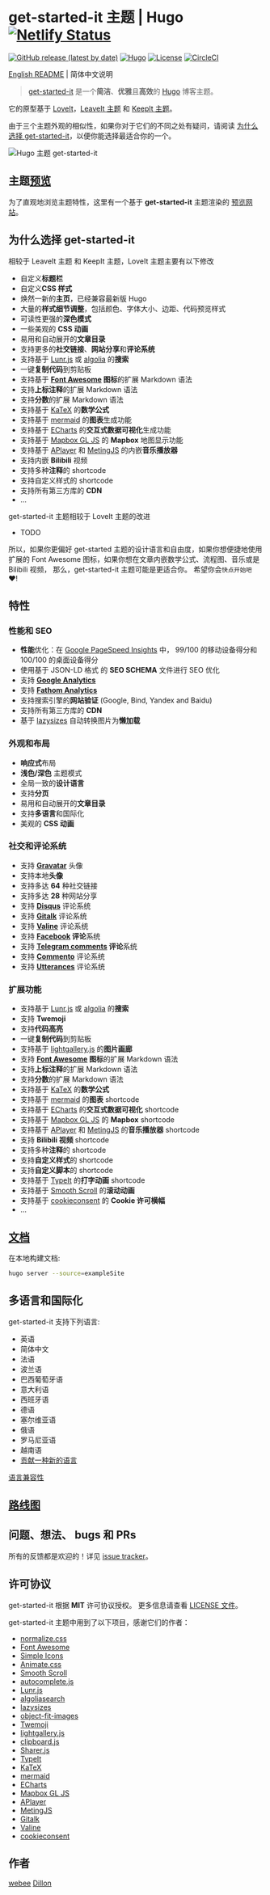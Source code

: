 # get-started-it 主题 | Hugo [![Netlify Status](https://api.netlify.com/api/v1/badges/e60303f2-862c-4342-bf59-7c9adb10812e/deploy-status)](https://app.netlify.com/sites/hugo-loveit/deploys)

[![GitHub release (latest by date)](https://img.shields.io/github/v/release/webee/get-started-it?style=flat-square)](https://github.com/webee/get-started-it/releases)
[![Hugo](https://img.shields.io/badge/Hugo-%5E0.62.0-ff4088?style=flat-square&logo=hugo)](https://gohugo.io/)
[![License](https://img.shields.io/github/license/webee/get-started-it?style=flat-square)](https://github.com/webee/get-started-it/blob/master/LICENSE)
[![CircleCI](https://img.shields.io/circleci/build/github/webee/get-started-it/develop?label=CI&style=flat-square&logo=circleci)](https://app.circleci.com/pipelines/github/webee/get-started-it)

[English README](https://github.com/webee/get-started-it/blob/master/README.md) | 简体中文说明

> [get-started-it](https://github.com/webee/get-started-it) 是一个**简洁**、**优雅**且**高效**的 [Hugo](https://gohugo.io/) 博客主题。

它的原型基于 [LoveIt](https://github.com/dillonzq/LoveIt)，[LeaveIt 主题](https://github.com/liuzc/LeaveIt) 和 [KeepIt 主题](https://github.com/Fastbyte01/KeepIt)。

由于三个主题外观的相似性，如果你对于它们的不同之处有疑问，请阅读 [为什么选择 get-started-it](#为什么选择-get-started-it)，以便你能选择最适合你的一个。

![Hugo 主题 get-started-it](https://github.com/webee/get-started-it/raw/master/images/Apple-Devices-Preview.png)

## 主题[预览](https://hugoloveit.com/zh-cn/)

为了直观地浏览主题特性，这里有一个基于 **get-started-it** 主题渲染的 [预览网站](https://get-started.site)。

## 为什么选择 get-started-it

相较于 LeaveIt 主题 和 KeepIt 主题，LoveIt 主题主要有以下修改

- 自定义**标题栏**
- 自定义**CSS 样式**
- 焕然一新的**主页**，已经兼容最新版 Hugo
- 大量的**样式细节调整**，包括颜色、字体大小、边距、代码预览样式
- 可读性更强的**深色模式**
- 一些美观的 **CSS 动画**
- 易用和自动展开的**文章目录**
- 支持更多的**社交链接**、**网站分享**和**评论系统**
- 支持基于 [Lunr.js](https://lunrjs.com/) 或 [algolia](https://www.algolia.com/) 的**搜索**
- 一键**复制代码**到剪贴板
- 支持基于 **[Font Awesome](https://fontawesome.com/) 图标**的扩展 Markdown 语法
- 支持**上标注释**的扩展 Markdown 语法
- 支持**分数**的扩展 Markdown 语法
- 支持基于 [KaTeX](https://katex.org/) 的**数学公式**
- 支持基于 [mermaid](https://github.com/knsv/mermaid) 的**图表**生成功能
- 支持基于 [ECharts](https://echarts.apache.org/) 的**交互式数据可视化**生成功能
- 支持基于 [Mapbox GL JS](https://docs.mapbox.com/mapbox-gl-js) 的 **Mapbox** 地图显示功能
- 支持基于 [APlayer](https://github.com/MoePlayer/APlayer) 和 [MetingJS](https://github.com/metowolf/MetingJS) 的内嵌**音乐播放器**
- 支持内嵌 **Bilibili** 视频
- 支持多种**注释**的 shortcode
- 支持自定义样式的 shortcode
- 支持所有第三方库的 **CDN**
- ...

get-started-it 主题相较于 LoveIt 主题的改进

- TODO

所以，如果你更偏好 get-started 主题的设计语言和自由度，如果你想便捷地使用扩展的 Font Awesome 图标，如果你想在文章内嵌数学公式、流程图、音乐或是 Bilibili 视频，
那么，get-started-it 主题可能是更适合你。
希望你会`快点开始吧` ❤️!

## 特性

### 性能和 SEO

- **性能**优化：在 [Google PageSpeed Insights](https://developers.google.com/speed/pagespeed/insights) 中， 99/100 的移动设备得分和 100/100 的桌面设备得分
- 使用基于 JSON-LD 格式 的 **SEO SCHEMA** 文件进行 SEO 优化
- 支持 **[Google Analytics](https://analytics.google.com/analytics)**
- 支持 **[Fathom Analytics](https://usefathom.com/)**
- 支持搜索引擎的**网站验证** (Google, Bind, Yandex and Baidu)
- 支持所有第三方库的 **CDN**
- 基于 [lazysizes](https://github.com/aFarkas/lazysizes) 自动转换图片为**懒加载**

### 外观和布局

- **响应式**布局
- **浅色/深色** 主题模式
- 全局一致的**设计语言**
- 支持**分页**
- 易用和自动展开的**文章目录**
- 支持**多语言**和国际化
- 美观的 **CSS 动画**

### 社交和评论系统

- 支持 **[Gravatar](https://gravatar.com)** 头像
- 支持本地**头像**
- 支持多达 **64** 种社交链接
- 支持多达 **28** 种网站分享
- 支持 **[Disqus](https://disqus.com)** 评论系统
- 支持 **[Gitalk](https://github.com/gitalk/gitalk)** 评论系统
- 支持 **[Valine](https://valine.js.org/)** 评论系统
- 支持 **[Facebook](https://developers.facebook.com/docs/plugins/comments/) 评论**系统
- 支持 **[Telegram comments](https://comments.app/) 评论**系统
- 支持 **[Commento](https://commento.io/)** 评论系统
- 支持 **[Utterances](https://utteranc.es/)** 评论系统

### 扩展功能

- 支持基于 [Lunr.js](https://lunrjs.com/) 或 [algolia](https://www.algolia.com/) 的**搜索**
- 支持 **Twemoji**
- 支持**代码高亮**
- 一键**复制代码**到剪贴板
- 支持基于 [lightgallery.js](https://github.com/sachinchoolur/lightgallery.js) 的**图片画廊**
- 支持 **[Font Awesome](https://fontawesome.com/) 图标**的扩展 Markdown 语法
- 支持**上标注释**的扩展 Markdown 语法
- 支持**分数**的扩展 Markdown 语法
- 支持基于 [KaTeX](https://katex.org/) 的**数学公式**
- 支持基于 [mermaid](https://github.com/knsv/mermaid) 的**图表** shortcode
- 支持基于 [ECharts](https://echarts.apache.org/) 的**交互式数据可视化** shortcode
- 支持基于 [Mapbox GL JS](https://docs.mapbox.com/mapbox-gl-js) 的 **Mapbox** shortcode
- 支持基于 [APlayer](https://github.com/MoePlayer/APlayer) 和 [MetingJS](https://github.com/metowolf/MetingJS) 的**音乐播放器** shortcode
- 支持 **Bilibili 视频** shortcode
- 支持多种**注释**的 shortcode
- 支持**自定义样式**的 shortcode
- 支持**自定义脚本**的 shortcode
- 支持基于 [TypeIt](https://typeitjs.com/) 的**打字动画** shortcode
- 支持基于 [Smooth Scroll](https://github.com/cferdinandi/smooth-scroll) 的**滚动动画**
- 支持基于 [cookieconsent](https://github.com/osano/cookieconsent) 的 **Cookie 许可横幅**
- ...

## [文档](https://hugoloveit.com/zh-cn/categories/documentation/)

在本地构建文档:

```bash
hugo server --source=exampleSite
```

## 多语言和国际化

get-started-it 支持下列语言:

- 英语
- 简体中文
- 法语
- 波兰语
- 巴西葡萄牙语
- 意大利语
- 西班牙语
- 德语
- 塞尔维亚语
- 俄语
- 罗马尼亚语
- 越南语
- [贡献一种新的语言](https://github.com/webee/get-started-it/pulls)

[语言兼容性](https://hugoloveit.com/zh-cn/theme-documentation-basics/#language-compatibility)

## [路线图](https://github.com/webee/get-started-it/projects/1)

## 问题、想法、 bugs 和 PRs

所有的反馈都是欢迎的！详见 [issue tracker](https://github.com/webee/get-started/issues)。

## 许可协议

get-started-it 根据 **MIT** 许可协议授权。 更多信息请查看 [LICENSE 文件](https://github.com/webee/get-started-it/blob/master/LICENSE)。

get-started-it 主题中用到了以下项目，感谢它们的作者：

- [normalize.css](https://github.com/necolas/normalize.css)
- [Font Awesome](https://fontawesome.com/)
- [Simple Icons](https://github.com/simple-icons/simple-icons)
- [Animate.css](https://daneden.github.io/animate.css/)
- [Smooth Scroll](https://github.com/cferdinandi/smooth-scroll)
- [autocomplete.js](https://github.com/algolia/autocomplete.js)
- [Lunr.js](https://lunrjs.com/)
- [algoliasearch](https://github.com/algolia/algoliasearch-client-javascript)
- [lazysizes](https://github.com/aFarkas/lazysizes)
- [object-fit-images](https://github.com/fregante/object-fit-images)
- [Twemoji](https://github.com/twitter/twemoji)
- [lightgallery.js](https://github.com/sachinchoolur/lightgallery.js)
- [clipboard.js](https://github.com/zenorocha/clipboard.js)
- [Sharer.js](https://github.com/ellisonleao/sharer.js)
- [TypeIt](https://typeitjs.com/)
- [KaTeX](https://katex.org/)
- [mermaid](https://github.com/knsv/mermaid)
- [ECharts](https://echarts.apache.org/)
- [Mapbox GL JS](https://docs.mapbox.com/mapbox-gl-js)
- [APlayer](https://github.com/MoePlayer/APlayer)
- [MetingJS](https://github.com/metowolf/MetingJS)
- [Gitalk](https://github.com/gitalk/gitalk)
- [Valine](https://valine.js.org/)
- [cookieconsent](https://github.com/osano/cookieconsent)

## 作者

[webee](https://get-out.me)
[Dillon](https://dillonzq.com)

